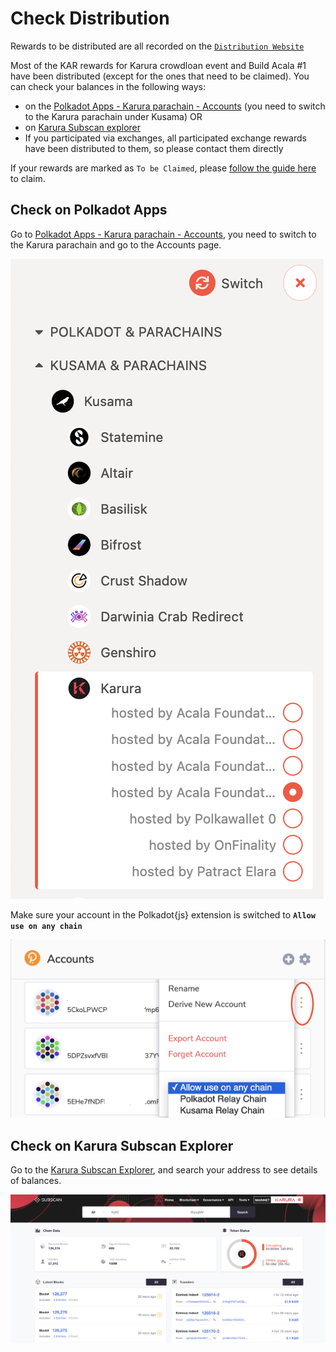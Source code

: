 # Check Distribution

Rewards to be distributed are all recorded on the [`Distribution Website`](https://distribution.acala.network)

Most of the KAR rewards for Karura crowdloan event and Build Acala #1  have been distributed (except for the ones that need to be claimed). You can check your balances in the following ways:

* on the [Polkadot Apps - Karura parachain - Accounts](https://polkadot.js.org/apps/#/accounts) (you need to switch to the Karura parachain under Kusama) OR
* on [Karura Subscan explorer](https://karura.subscan.io)
* If you participated via exchanges, all participated exchange rewards have been distributed to them, so please contact them directly

If your rewards are marked as `To be Claimed`, please [follow the guide here](../../crowdloans/crowdloan/claim-kar.md) to claim.

## Check on Polkadot Apps

Go to [Polkadot Apps - Karura parachain - Accounts](https://polkadot.js.org/apps/#/accounts), you need to switch to the Karura parachain and go to the Accounts page.

![](../../.gitbook/assets/screen-shot-2021-07-13-at-8.11.19-am.png)

Make sure your account in the Polkadot{js} extension is switched to **`Allow use on any chain`**&#x20;

![](../../.gitbook/assets/screen-shot-2021-07-13-at-8.14.12-am.png)

## Check on Karura Subscan Explorer

Go to the [Karura Subscan Explorer](https://karura.subscan.io), and search your address to see details of balances.

![](../../.gitbook/assets/screen-shot-2021-07-13-at-8.21.40-am.png)
